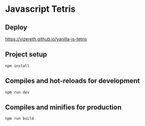 # Javascript Tetris

## Deploy

https://vizereth.github.io/vanilla-js-tetris

## Project setup
```
npm install
```

## Compiles and hot-reloads for development
```
npm run dev
```

## Compiles and minifies for production
```
npm run build
```


